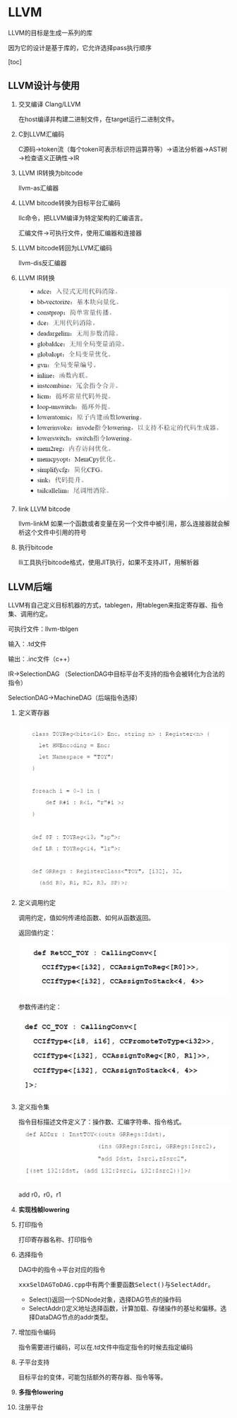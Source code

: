# LLVM

LLVM的目标是生成一系列的库

因为它的设计是基于库的，它允许选择pass执行顺序

[toc]

## LLVM设计与使用

1. 交叉编译 Clang/LLVM

   在host编译并构建二进制文件，在target运行二进制文件。

2. C到LLVM汇编码

   C源码→token流（每个token可表示标识符运算符等）→语法分析器→AST树→检查语义正确性→IR

3. LLVM IR转换为bitcode

   llvm-as汇编器

4. LLVM bitcode转换为目标平台汇编码

   llc命令，把LLVM编译为特定架构的汇编语言。

   汇编文件→可执行文件，使用汇编器和连接器

5. LLVM bitcode转回为LLVM汇编码

   llvm-dis反汇编器

6. LLVM IR转换

   <img src="https://github.com/lsq4747/Learning/blob/master/llvm.JPG">

7. link LLVM bitcode

   llvm-linkM 如果一个函数或者变量在另一个文件中被引用，那么连接器就会解析这个文件中引用的符号

8. 执行bitcode

   lli工具执行bitcode格式，使用JIT执行，如果不支持JIT，用解析器

## LLVM后端

LLVM有自己定义目标机器的方式，tablegen，用tablegen来指定寄存器、指令集、调用约定。



可执行文件：llvm-tblgen

输入：.td文件

输出：.inc文件（c++）



IR→SelectionDAG （SelectionDAG中目标平台不支持的指令会被转化为合法的指令）

SelectionDAG→MachineDAG（后端指令选择）

1. 定义寄存器

   <img src="https://github.com/lsq4747/Learning/blob/master/LLVMR.JPG">

2. 定义调用约定

   调用约定，值如何传递给函数、如何从函数返回。

   返回值约定：

   <img src="https://github.com/lsq4747/Learning/blob/master/LLVMRetCC.jpg">

   参数传递约定：

   <img src="https://github.com/lsq4747/Learning/blob/master/LLVMCC.JPG">

3. 定义指令集

   指令目标描述文件定义了：操作数、汇编字符串、指令格式。<img src="https://github.com/lsq4747/Learning/blob/master/LLVMadd.jpg">

   add r0，r0，r1

4. **实现栈帧lowering**

5. 打印指令

   打印寄存器名称、打印指令

6. 选择指令

   DAG中的指令→平台对应的指令

   <kbd>xxxSelDAGToDAG.cpp</kbd>中有两个重要函数<kbd>Select()</kbd>与<kbd>SelectAddr</kbd>。

   * Select()返回一个SDNode对象，选择DAG节点的操作码
   * SelectAddr()定义地址选择函数，计算加载、存储操作的基址和偏移。选择DataDAG节点的addr类型。

7. 增加指令编码

   指令需要进行编码，可以在.td文件中指定指令的时候去指定编码

8. 子平台支持

   目标平台的变体，可能包括额外的寄存器、指令等等。

9. **多指令lowering**

10. 注册平台